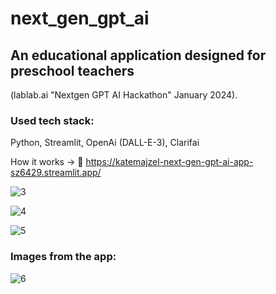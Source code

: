 # next_gen_gpt_ai

## An educational application designed for preschool teachers 
(lablab.ai "Nextgen GPT AI Hackathon" January 2024).

### Used tech stack:
Python,
Streamlit,
OpenAi (DALL-E-3),
Clarifai

How it works -> 🔗 https://katemajzel-next-gen-gpt-ai-app-sz6429.streamlit.app/

![3](https://github.com/KateMajzel/next_gen_gpt_ai/assets/104032721/1a87e03e-f52a-45a9-bb7f-faefd3b13301)


![4](https://github.com/KateMajzel/next_gen_gpt_ai/assets/104032721/fd59c397-06ca-4371-a5a8-cebdd3044dda)



![5](https://github.com/KateMajzel/next_gen_gpt_ai/assets/104032721/4eab7d42-9a75-4e35-b0ef-d28769b4fbce)

### Images from the app:

![6](https://github.com/KateMajzel/next_gen_gpt_ai/assets/104032721/54bdb7b2-d6de-4d28-830f-be7045a3481c)



